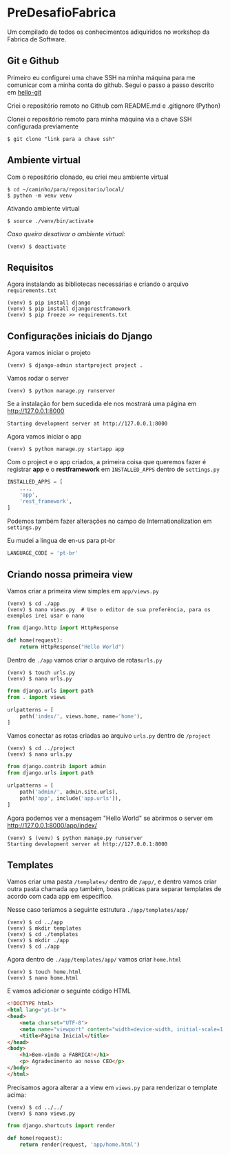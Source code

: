 # PreDesafioFabrica
Um compilado de todos os conhecimentos adiquiridos no workshop da Fabrica de Software.

## Git e Github
Primeiro eu configurei uma chave SSH na minha máquina para me comunicar com a minha conta do github.
Segui o passo a passo descrito em [hello-git](https://github.com/lucas-lucena/hello-git)

Criei o repositório remoto no Github com README.md e .gitignore (Python)

Clonei o repositório remoto para minha máquina via a chave SSH configurada previamente

    $ git clone "link para a chave ssh"

## Ambiente virtual

Com o repositório clonado, eu criei meu ambiente virtual

    $ cd ~/caminho/para/repositorio/local/
    $ python -m venv venv

Ativando ambiente virtual

    $ source ./venv/bin/activate

*Caso queira desativar o ambiente virtual:*

    (venv) $ deactivate

## Requisitos 

Agora instalando as bibliotecas necessárias e criando o arquivo `requirements.txt`

    (venv) $ pip install django
    (venv) $ pip install djangorestframework
    (venv) $ pip freeze >> requirements.txt
    
## Configurações iniciais do Django

Agora vamos iniciar o projeto

    (venv) $ django-admin startproject project .
    

Vamos rodar o server

    (venv) $ python manage.py runserver

Se a instalação for bem sucedida ele nos mostrará uma página em http://127.0.0.1:8000

    Starting development server at http://127.0.0.1:8000

Agora vamos iniciar o app

    (venv) $ python manage.py startapp app

Com o project e o app criados, a primeira coisa que queremos fazer é registrar **app** e o **restframework** em `INSTALLED_APPS` dentro de `settings.py`

```py
INSTALLED_APPS = [
    ...,
    'app',
    'rest_framework',
]
```

Podemos também fazer alterações no campo de Internationalization em `settings.py`

Eu mudei a lingua de en-us para pt-br

```py
LANGUAGE_CODE = 'pt-br'
```

## Criando nossa primeira view

Vamos criar a primeira view simples em `app/views.py`

    (venv) $ cd ./app
    (venv) $ nano views.py  # Use o editor de sua preferência, para os exemplos irei usar o nano

```py
from django.http import HttpResponse

def home(request):
    return HttpResponse("Hello World")
```

Dentro de `./app` vamos criar o arquivo de rotas`urls.py` 

    (venv) $ touch urls.py
    (venv) $ nano urls.py
    
```py
from django.urls import path
from . import views

urlpatterns = [
    path('index/', views.home, name='home'),
]
```

Vamos conectar as rotas criadas ao arquivo `urls.py` dentro de `/project`

    (venv) $ cd ../project
    (venv) $ nano urls.py

```py
from django.contrib import admin
from django.urls import path

urlpatterns = [
    path('admin/', admin.site.urls),
    path('app', include('app.urls')),
]

```

Agora podemos ver a mensagem "Hello World" se abrirmos o server em http://127.0.0.1:8000/app/index/

    (venv) $ (venv) $ python manage.py runserver
    Starting development server at http://127.0.0.1:8000

## Templates

Vamos criar uma pasta `/templates/` dentro de `/app/`, e dentro vamos criar outra pasta chamada `app` também, boas práticas para separar templates de acordo com cada app em específico.

Nesse caso teriamos a seguinte estrutura  `./app/templates/app/`

    (venv) $ cd ../app
    (venv) $ mkdir templates
    (venv) $ cd ./templates
    (venv) $ mkdir ./app
    (venv) $ cd ./app

Agora dentro de `./app/templates/app/` vamos criar `home.html`

    (venv) $ touch home.html
    (venv) $ nano home.html

E vamos adicionar o seguinte código HTML

```html
<!DOCTYPE html>
<html lang="pt-br">
<head>
    <meta charset="UTF-8">
    <meta name="viewport" content="width=device-width, initial-scale=1.0">
    <title>Página Inicial</title>
</head>
<body>
    <h1>Bem-vindo a FABRICA!</h1>
    <p> Agradecimento ao nosso CEO</p>
</body>
</html>
```

Precisamos agora alterar a a view em `views.py` para renderizar o template acima:

    (venv) $ cd ../../
    (venv) $ nano views.py

```py
from django.shortcuts import render

def home(request):
    return render(request, 'app/home.html')
```